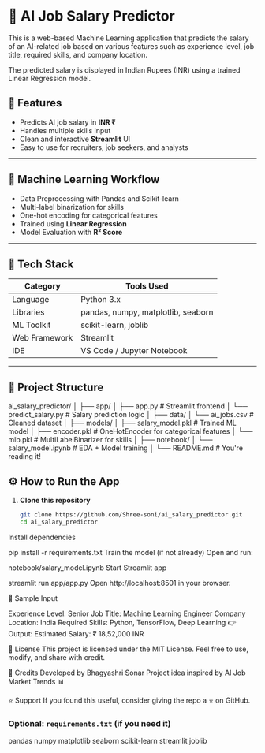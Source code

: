 # 💼 AI Job Salary Predictor

This is a web-based Machine Learning application that predicts the salary of an AI-related job based on various features such as experience level, job title, required skills, and company location.

The predicted salary is displayed in Indian Rupees (INR) using a trained Linear Regression model.

## 🚀 Features

- Predicts AI job salary in **INR ₹**
- Handles multiple skills input
- Clean and interactive **Streamlit** UI
- Easy to use for recruiters, job seekers, and analysts

---

## 🧠 Machine Learning Workflow

- Data Preprocessing with Pandas and Scikit-learn
- Multi-label binarization for skills
- One-hot encoding for categorical features
- Trained using **Linear Regression**
- Model Evaluation with **R² Score**

---

## 🧰 Tech Stack

| Category      | Tools Used                        |
|---------------|------------------------------------|
| Language       | Python 3.x                         |
| Libraries      | pandas, numpy, matplotlib, seaborn |
| ML Toolkit     | scikit-learn, joblib               |
| Web Framework  | Streamlit                          |
| IDE            | VS Code / Jupyter Notebook         |

---

## 📁 Project Structure

ai_salary_predictor/
│
├── app/
│ ├── app.py # Streamlit frontend
│ └── predict_salary.py # Salary prediction logic
│
├── data/
│ └── ai_jobs.csv # Cleaned dataset
│
├── models/
│ ├── salary_model.pkl # Trained ML model
│ ├── encoder.pkl # OneHotEncoder for categorical features
│ └── mlb.pkl # MultiLabelBinarizer for skills
│
├── notebook/
│ └── salary_model.ipynb # EDA + Model training
│
└── README.md # You're reading it!

## ⚙️ How to Run the App

1. **Clone this repository**  
   ```bash
   git clone https://github.com/Shree-soni/ai_salary_predictor.git
   cd ai_salary_predictor

Install dependencies

pip install -r requirements.txt
Train the model (if not already)
Open and run:

notebook/salary_model.ipynb
Start Streamlit app

streamlit run app/app.py
Open http://localhost:8501 in your browser.

📌 Sample Input

Experience Level: Senior
Job Title: Machine Learning Engineer
Company Location: India
Required Skills: Python, TensorFlow, Deep Learning
👉 Output: Estimated Salary: ₹ 18,52,000 INR

📄 License
This project is licensed under the MIT License.
Feel free to use, modify, and share with credit.

🙌 Credits
Developed by Bhagyashri Sonar
Project idea inspired by AI Job Market Trends 📊

⭐️ Support
If you found this useful, consider giving the repo a ⭐️ on GitHub.

### Optional: `requirements.txt` (if you need it)

pandas
numpy
matplotlib
seaborn
scikit-learn
streamlit
joblib
